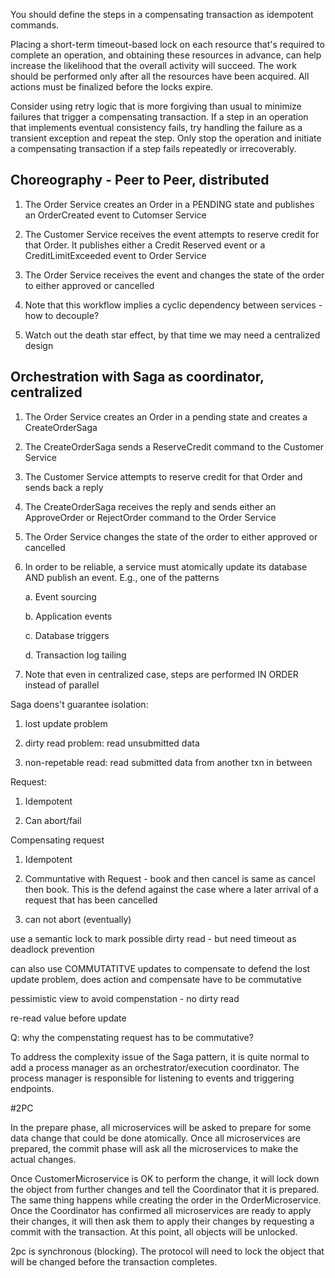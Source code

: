 You should define the steps in a compensating transaction as idempotent commands.  

Placing a short-term timeout-based lock on each resource that's required to complete an operation, and obtaining these resources in advance, can help increase the likelihood that the overall activity will succeed. The work should be performed only after all the resources have been acquired. All actions must be finalized before the locks expire.

Consider using retry logic that is more forgiving than usual to minimize failures that trigger a compensating transaction. If a step in an operation that implements eventual consistency fails, try handling the failure as a transient exception and repeat the step. Only stop the operation and initiate a compensating transaction if a step fails repeatedly or irrecoverably.

Choreography - Peer to Peer, distributed
-------

1. The Order Service creates an Order in a PENDING state and publishes an OrderCreated event to Cutomser Service

2. The Customer Service receives the event attempts to reserve credit for that Order. It publishes either a Credit Reserved event or a CreditLimitExceeded event to Order Service

3. The Order Service receives the event and changes the state of the order to either approved or cancelled

5. Note that this workflow implies a cyclic dependency between services - how to decouple?

6. Watch out the death star effect, by that time we may need a centralized design


Orchestration with Saga as coordinator, centralized
--------
1. The Order Service creates an Order in a pending state and creates a CreateOrderSaga

2. The CreateOrderSaga sends a ReserveCredit command to the Customer Service

3. The Customer Service attempts to reserve credit for that Order and sends back a reply

4. The CreateOrderSaga receives the reply and sends either an ApproveOrder or RejectOrder command to the Order Service

5. The Order Service changes the state of the order to either approved or cancelled

6. In order to be reliable, a service must atomically update its database AND publish an event. E.g., one of the patterns

	a. Event sourcing

	b. Application events

	c. Database triggers

	d. Transaction log tailing

7. Note that even in centralized case, steps are performed IN ORDER instead of parallel



Saga doens't guarantee isolation:

1. lost update problem 

2. dirty read problem: read unsubmitted data 

3. non-repetable read: read submitted data from another txn in between


Request: 

1. Idempotent

2. Can abort/fail 

Compensating request

1. Idempotent

2. Communtative with Request - book and then cancel is same as cancel then book. This is the defend against the case where a later arrival of a request that has been cancelled

3. can not abort (eventually)

use a semantic lock to mark possible dirty read - but need timeout as deadlock prevention

can also use COMMUTATITVE updates to compensate to defend the lost update problem, does action and compensate have to be commutative

pessimistic view to avoid compenstation - no dirty read

re-read value before update

Q: why the compenstating request has to be commutative?

To address the complexity issue of the Saga pattern, it is quite normal to add a process manager as an orchestrator/execution coordinator. The process manager is responsible for listening to events and triggering endpoints.

#2PC

In the prepare phase, all microservices will be asked to prepare for some data change that could be done atomically. Once all microservices are prepared, the commit phase will ask all the microservices to make the actual changes.

Once CustomerMicroservice is OK to perform the change, it will lock down the object from further changes and tell the Coordinator that it is prepared. The same thing happens while creating the order in the OrderMicroservice. Once the Coordinator has confirmed all microservices are ready to apply their changes, it will then ask them to apply their changes by requesting a commit with the transaction. At this point, all objects will be unlocked.

2pc is synchronous (blocking). The protocol will need to lock the object that will be changed before the transaction completes.
